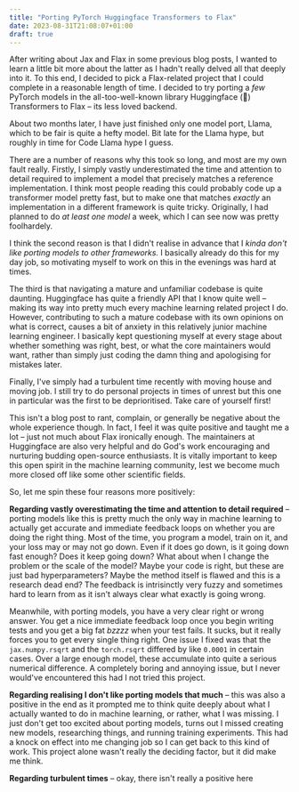 ```yaml
---
title: "Porting PyTorch Huggingface Transformers to Flax"
date: 2023-08-31T21:08:07+01:00
draft: true
---
```


After writing about Jax and Flax in some previous blog posts, I wanted to learn
a little bit more about the latter as I hadn't really delved all that deeply
into it. To this end, I decided to pick a Flax-related project that I could
complete in a reasonable length of time. I decided to try porting a _few_
PyTorch models in the all-too-well-known library Huggingface (🤗) Transformers
to Flax – its less loved backend.

<!-- TODO: verify two months -->
About two months later, I have just finished only one model port, Llama, which
to be fair is quite a hefty model. Bit late for the Llama hype, but roughly in
time for Code Llama hype I guess.

There are a number of reasons why this took so long, and most are my own fault
really. Firstly, I simply vastly underestimated the time and attention to detail
required to implement a model that precisely matches a reference implementation.
I think most people reading this could probably code up a transformer model
pretty fast, but to make one that matches _exactly_ an implementation in a
different framework is quite tricky. Originally, I had planned to do _at least
one model_ a week, which I can see now was pretty foolhardely.

I think the second reason is that I didn't realise in advance that I _kinda don't like porting models to other frameworks._ I basically already do this for my day job, so motivating myself to work on this in the evenings was hard at times.

The third is that navigating a mature and unfamiliar codebase is quite daunting.
Huggingface has quite a friendly API that I know quite well – making its way
into pretty much every machine learning related project I do. However,
contributing to such a mature codebase with its own opinions on what is correct, causes a bit of anxiety in this relatively junior machine learning engineer. I basically kept questioning myself at every stage about whether something was right, best, or what the core maintainers would want, rather than simply just coding the damn thing and apologising for mistakes later.

Finally, I've simply had a turbulent time recently with moving house and moving job. I still try to do personal projects in times of unrest but this one in particular was the first to be deprioritised. Take care of yourself first!

This isn't a blog post to rant, complain, or generally be negative about the
whole experience though. In fact, I feel it was quite positive and taught me a
lot – just not much about Flax ironically enough. The maintainers at Huggingface
are also very helpful and do God's work encouraging and nurturing budding
open-source enthusiasts. It is vitally important to keep this open spirit in the
machine learning community, lest we become much more closed off like some other
scientific fields.

So, let me spin these four reasons more positively:

**Regarding vastly overestimating the time and attention to detail required** –
porting models like this is pretty much the only way in machine learning to
actually get accurate and immediate feedback loops on whether you are doing the
right thing. Most of the time, you program a model, train on it, and your loss
may or may not go down. Even if it does go down, is it going down fast enough?
Does it keep going down? What about when I change the problem or the scale of
the model? Maybe your code is right, but these are just bad hyperparameters? Maybe the method itself is flawed and this is a research dead end? The feedback is intrisinctly very fuzzy and sometimes hard to learn from as it isn't always clear what exactly is going wrong.

Meanwhile, with porting models, you have a very clear right or wrong answer. You get a nice immediate feedback loop once you begin writing tests and you get a big fat *bzzzz* when your test fails. It sucks, but it really forces you to get every single thing right. One issue I fixed was that the `jax.numpy.rsqrt` and the `torch.rsqrt` differed by like `0.0001` in certain cases. Over a large enough model, these accumulate into quite a serious numerical difference. A completely boring and annoying issue, but I never would've encountered this had I not tried this project.

**Regarding realising I don't like porting models that much** – this was also a positive in the end as it prompted me to think quite deeply about what I actually wanted to do in machine learning, or rather, what I was missing. I just don't get too excited about porting models, turns out I missed creating new models, researching things, and running training experiments. This had a knock on effect into me changing job so I can get back to this kind of work. This project alone wasn't really the deciding factor, but it did make me think.

**Regarding turbulent times** – okay, there isn't really a positive here